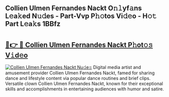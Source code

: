 ## Collien Ulmen Fernandes Nackt O𝚗𝚕yf𝚊ns L𝚎a𝚔ed N𝚞𝚍es - Part-Vvp P𝚑𝚘tos Vi𝚍𝚎o - H𝚘𝚝 Part L𝚎a𝚔s 1BBfz

# <h2><a href="http://kfb75t.oniu.top/?m=Collien+Ulmen+Fernandes+Nackt">🔗👉 🔴 Collien Ulmen Fernandes Nackt P𝚑ot𝚘𝚜 V𝚒d𝚎o</a></h2>

[![Collien Ulmen Fernandes Nackt Nu𝚍e𝚜](https://i.imgur.com/0qMVB7G.gif)](http://kfb75t.oniu.top/?m=Collien+Ulmen+Fernandes+Nackt)
Digital media artist and amusement provider Collien Ulmen Fernandes Nackt, famed for sharing dance and lifestyle content via popular dance routines and brief clips. Versatile clown Collien Ulmen Fernandes Nackt, known for their exceptional skills and accomplishments in entertaining audiences with humor and satire.  
